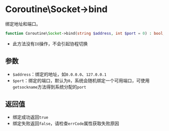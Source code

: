 # Coroutine\Socket->bind

绑定地址和端口。

```php
function Coroutine\Socket->bind(string $address, int $port = 0) : bool;
```

* 此方法没有`IO`操作，不会引起协程切换

参数
----
* `$address`：绑定的地址，如`0.0.0.0`、`127.0.0.1`
* `$port`：绑定的端口，默认为`0`，系统会随机绑定一个可用端口，可使用`getsockname`方法得到系统分配的`port`

返回值
---
* 绑定成功返回`true`
* 绑定失败返回`false`，请检查`errCode`属性获取失败原因


